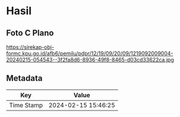 # Hasil

## Foto C Plano

https://sirekap-obj-formc.kpu.go.id/afb6/pemilu/pdpr/12/19/09/20/09/1219092009004-20240215-054543--3f2fa8d6-8936-49f8-8465-d03cd33622ca.jpg


## Metadata

| Key        | Value               |
| ---------- | ------------------- |
| Time Stamp | 2024-02-15 15:46:25 |



